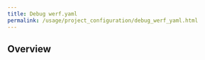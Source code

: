 ```yaml
---
title: Debug werf.yaml
permalink: /usage/project_configuration/debug_werf_yaml.html
---
```


## Overview

